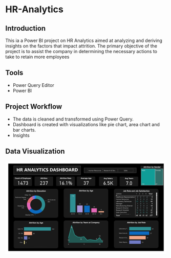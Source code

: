 # HR-Analytics

## Introduction

This ia a Power BI project on HR Analytics aimed at analyzing and deriving insights on the factors that impact attrition. The primary objective of the project is to assist the company in determining the necessary actions to take to retain more employees

## Tools

* Power Query Editor
* Power BI

## Project Workflow

* The data is cleaned and transformed using Power Query. 
* Dashboard is created with visualizations like pie chart, area chart and bar charts.
* Insights

## Data Visualization
![](HR_Analytics.png)

